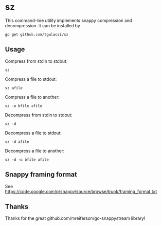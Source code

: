 # sz
This command-line utility implements snappy compression and decompression.
It can be installed by

    go get github.com/tgulacsi/sz

## Usage
Compress from stdin to stdout:

    sz

Compress a file to stdout:

    sz afile

Compress a file to another:

    sz -o bfile afile

Decompress from stdin to stdout:

    sz -d

Decompress a file to stdout:

    sz -d afile

Decompress a file to another:

    sz -d -o bfile afile


## Snappy framing format
See https://code.google.com/p/snappy/source/browse/trunk/framing_format.txt

## Thanks
Thanks for the great github.com/mreiferson/go-snappystream library!